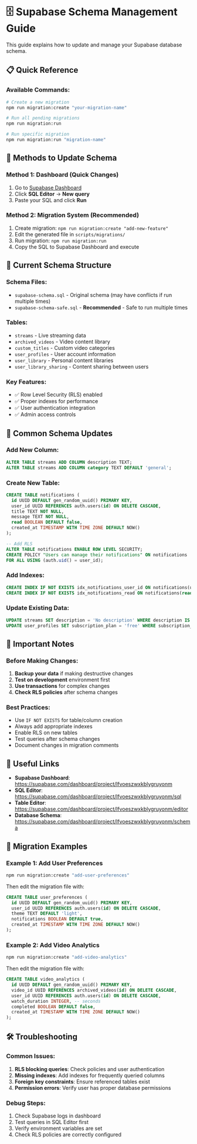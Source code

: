# 🗄️ Supabase Schema Management Guide

This guide explains how to update and manage your Supabase database schema.

## 📋 Quick Reference

### **Available Commands:**
```bash
# Create a new migration
npm run migration:create "your-migration-name"

# Run all pending migrations
npm run migration:run

# Run specific migration
npm run migration:run "migration-name"
```

## 🎯 Methods to Update Schema

### **Method 1: Dashboard (Quick Changes)**
1. Go to [Supabase Dashboard](https://supabase.com/dashboard/project/lfvoeszwxkblygruyonm)
2. Click **SQL Editor** → **New query**
3. Paste your SQL and click **Run**

### **Method 2: Migration System (Recommended)**
1. Create migration: `npm run migration:create "add-new-feature"`
2. Edit the generated file in `scripts/migrations/`
3. Run migration: `npm run migration:run`
4. Copy the SQL to Supabase Dashboard and execute

## 📁 Current Schema Structure

### **Schema Files:**
- `supabase-schema.sql` - Original schema (may have conflicts if run multiple times)
- `supabase-schema-safe.sql` - **Recommended** - Safe to run multiple times

### **Tables:**
- `streams` - Live streaming data
- `archived_videos` - Video content library
- `custom_titles` - Custom video categories
- `user_profiles` - User account information
- `user_library` - Personal content libraries
- `user_library_sharing` - Content sharing between users

### **Key Features:**
- ✅ Row Level Security (RLS) enabled
- ✅ Proper indexes for performance
- ✅ User authentication integration
- ✅ Admin access controls

## 🔧 Common Schema Updates

### **Add New Column:**
```sql
ALTER TABLE streams ADD COLUMN description TEXT;
ALTER TABLE streams ADD COLUMN category TEXT DEFAULT 'general';
```

### **Create New Table:**
```sql
CREATE TABLE notifications (
  id UUID DEFAULT gen_random_uuid() PRIMARY KEY,
  user_id UUID REFERENCES auth.users(id) ON DELETE CASCADE,
  title TEXT NOT NULL,
  message TEXT NOT NULL,
  read BOOLEAN DEFAULT false,
  created_at TIMESTAMP WITH TIME ZONE DEFAULT NOW()
);

-- Add RLS
ALTER TABLE notifications ENABLE ROW LEVEL SECURITY;
CREATE POLICY "Users can manage their notifications" ON notifications 
FOR ALL USING (auth.uid() = user_id);
```

### **Add Indexes:**
```sql
CREATE INDEX IF NOT EXISTS idx_notifications_user_id ON notifications(user_id);
CREATE INDEX IF NOT EXISTS idx_notifications_read ON notifications(read);
```

### **Update Existing Data:**
```sql
UPDATE streams SET description = 'No description' WHERE description IS NULL;
UPDATE user_profiles SET subscription_plan = 'free' WHERE subscription_plan IS NULL;
```

## 🚨 Important Notes

### **Before Making Changes:**
1. **Backup your data** if making destructive changes
2. **Test on development** environment first
3. **Use transactions** for complex changes
4. **Check RLS policies** after schema changes

### **Best Practices:**
- Use `IF NOT EXISTS` for table/column creation
- Always add appropriate indexes
- Enable RLS on new tables
- Test queries after schema changes
- Document changes in migration comments

## 🔗 Useful Links

- **Supabase Dashboard**: https://supabase.com/dashboard/project/lfvoeszwxkblygruyonm
- **SQL Editor**: https://supabase.com/dashboard/project/lfvoeszwxkblygruyonm/sql
- **Table Editor**: https://supabase.com/dashboard/project/lfvoeszwxkblygruyonm/editor
- **Database Schema**: https://supabase.com/dashboard/project/lfvoeszwxkblygruyonm/schema

## 📝 Migration Examples

### **Example 1: Add User Preferences**
```bash
npm run migration:create "add-user-preferences"
```
Then edit the migration file with:
```sql
CREATE TABLE user_preferences (
  id UUID DEFAULT gen_random_uuid() PRIMARY KEY,
  user_id UUID REFERENCES auth.users(id) ON DELETE CASCADE,
  theme TEXT DEFAULT 'light',
  notifications BOOLEAN DEFAULT true,
  created_at TIMESTAMP WITH TIME ZONE DEFAULT NOW()
);
```

### **Example 2: Add Video Analytics**
```bash
npm run migration:create "add-video-analytics"
```
Then edit the migration file with:
```sql
CREATE TABLE video_analytics (
  id UUID DEFAULT gen_random_uuid() PRIMARY KEY,
  video_id UUID REFERENCES archived_videos(id) ON DELETE CASCADE,
  user_id UUID REFERENCES auth.users(id) ON DELETE CASCADE,
  watch_duration INTEGER, -- seconds
  completed BOOLEAN DEFAULT false,
  created_at TIMESTAMP WITH TIME ZONE DEFAULT NOW()
);
```

## 🛠️ Troubleshooting

### **Common Issues:**
1. **RLS blocking queries**: Check policies and user authentication
2. **Missing indexes**: Add indexes for frequently queried columns
3. **Foreign key constraints**: Ensure referenced tables exist
4. **Permission errors**: Verify user has proper database permissions

### **Debug Steps:**
1. Check Supabase logs in dashboard
2. Test queries in SQL Editor first
3. Verify environment variables are set
4. Check RLS policies are correctly configured
